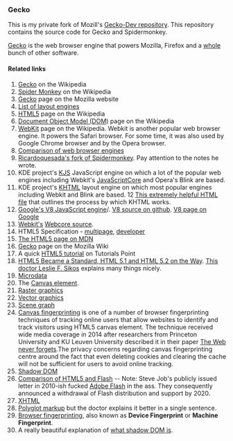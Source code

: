 ### Gecko

This is my private fork of Mozill's [Gecko-Dev repository](https://github.com/mozilla/gecko-dev). This repository contains the source code for Gecko and Spidermonkey.

[Gecko](https://en.wikipedia.org/wiki/Gecko_(software)) is the web browser engine that powers Mozilla, Firefox and a [whole](https://developer.mozilla.org/en-US/docs/Mozilla/Gecko/Versions) bunch of other software.



#### Related links
1. [Gecko](https://en.wikipedia.org/wiki/Gecko_(software)) on the Wikipedia
2. [Spider Monkey](https://en.wikipedia.org/wiki/SpiderMonkey) on the Wikipedia
3. [Gecko](https://developer.mozilla.org/en-US/docs/Mozilla/Gecko) page on the Mozilla website
4. [List of layout engines](https://en.wikipedia.org/wiki/List_of_layout_engines)
5. [HTML5](https://en.wikipedia.org/wiki/HTML5) page on the Wikipedia
6. [Document Object Model (DOM)](https://en.wikipedia.org/wiki/Document_Object_Model) page on the Wikipedia
7. [WebKit](https://en.wikipedia.org/wiki/WebKit) page on the Wikipedia. Webkit is another popular web browser engine. It powers the Safari browser. For some time, it was also used by Google Chrome browser and by the Opera browser.
8. [Comparison of web browser engines](https://en.wikipedia.org/wiki/Comparison_of_web_browser_engines)
9. [Ricardoquesada's fork of Spidermonkey](https://github.com/ricardoquesada/Spidermonkey). Pay attention to the notes he wrote.
10. KDE project's [KJS](https://github.com/KDE/kjs) JavaScript engine on which a lot of the popular web engines including Webkit's [JavaScriptCore](https://github.com/WebKit/webkit/tree/master/Source/JavaScriptCore) and Opera's Blink are based.
11. KDE project's [KHTML](https://github.com/KDE/khtml) layout engine on which most popular engines including Webkit and Blink are based.
12 [This extremely helpful HTML file](https://github.com/KDE/khtml/blob/master/docs/DESIGN.html) that outlines the process by which KHTML works.
12. [Google's V8 JavaScript engine](https://en.wikipedia.org/wiki/Chrome_V8)/. [V8 source on github](https://github.com/v8/v8). [V8 page on Google](https://developers.google.com/v8/)
13. [Webkit's](https://github.com/WebKit/webkit) [Webcore source](https://github.com/WebKit/webkit/tree/master/Source/WebCore).
14. HTML5 Specification - [multipage](https://html.spec.whatwg.org/multipage/), [developer](https://html.spec.whatwg.org/dev/)
15. [The HTML5 page on MDN](https://developer.mozilla.org/en-US/docs/Web/Guide/HTML/HTML5)
16. [Gecko](https://wiki.mozilla.org/Gecko:Home_Page) page on the Mozilla Wiki
17. A quick [HTML5 tutorial](https://www.tutorialspoint.com/html5/html5_syntax.htm) on Tutorials Point
18. [HTML5 Became a Standard, HTML 5.1 and HTML 5.2 on the Way](http://www.lesliesikos.com/html5-became-a-standard-html-5-1-and-html-5-2-on-the-way/). [This doctor Leslie F. Sikos](https://www.lesliesikos.com/) explains many things nicely.
19. [Microdata](https://en.wikipedia.org/wiki/Microdata_(HTML))
20. The [Canvas element](https://en.wikipedia.org/wiki/Canvas_element).
21. [Raster graphics](https://en.wikipedia.org/wiki/Raster_graphics)
22. [Vector graphics](https://en.wikipedia.org/wiki/Vector_graphics)
23. [Scene graph](https://en.wikipedia.org/wiki/Scene_graph)
24. [Canvas fingerprinting](https://en.wikipedia.org/wiki/Canvas_fingerprinting) is one of a number of browser fingerprinting techniques of tracking online users that allow websites to identify and track visitors using HTML5 canvas element. The technique received wide media coverage in 2014 after researchers from Princeton University and KU Leuven University described it in their paper [The Web never forgets](https://securehomes.esat.kuleuven.be/~gacar/persistent/index.html).The privacy concerns regarding canvas fingerprinting centre around the fact that even deleting cookies and clearing the cache will not be sufficient for users to avoid online tracking.
25. [Shadow DOM](https://www.w3.org/TR/shadow-dom/)
26. [Comparison of HTML5 and Flash](https://en.wikipedia.org/wiki/Comparison_of_HTML5_and_Flash) -- Note: Steve Job's publicly issued letter in 2010-ish fucked [Adobe Flash](https://en.wikipedia.org/wiki/Adobe_Flash) in the ass. They consequently announced a withdrawal of Flash distribution and support by 2020.
27. [XHTML](https://en.wikipedia.org/wiki/XHTML)
28. [Polyglot markup](https://en.wikipedia.org/wiki/Polyglot_markup) but the doctor explains it better in a single sentence.
29. [Browser fingerprinting](https://en.wikipedia.org/wiki/Device_fingerprint), also known as **Device Fingerprint** or **Machine Fingerprint**.
30. A really beautiful explanation of [what shadow DOM is](https://glazkov.com/2011/01/14/what-the-heck-is-shadow-dom/).
